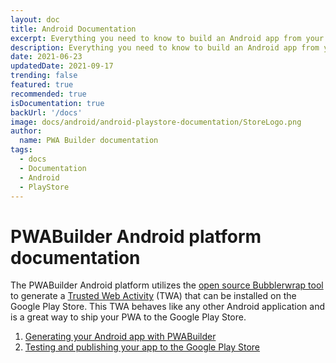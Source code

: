 ```yaml
---
layout: doc
title: Android Documentation
excerpt: Everything you need to know to build an Android app from your PWA
description: Everything you need to know to build an Android app from your PWA
date: 2021-06-23
updatedDate: 2021-09-17
trending: false
featured: true
recommended: true
isDocumentation: true
backUrl: '/docs'
image: docs/android/android-playstore-documentation/StoreLogo.png
author:
  name: PWA Builder documentation
tags:
  - docs
  - Documentation
  - Android
  - PlayStore
---
```


# PWABuilder Android platform documentation

The PWABuilder Android platform utilizes the [open source Bubblerwrap tool](https://github.com/GoogleChromeLabs/bubblewrap) to generate a [Trusted Web Activity](https://developers.google.com/web/android/trusted-web-activity/) (TWA) that can be installed on the Google Play Store. This TWA behaves like any other Android application and is a great way to ship your PWA to the Google Play Store.

1. [Generating your Android app with PWABuilder](/docs/generating-your-android-package/)
2. [Testing and publishing your app to the Google Play Store](/docs/next-steps-documentation-for-android/)